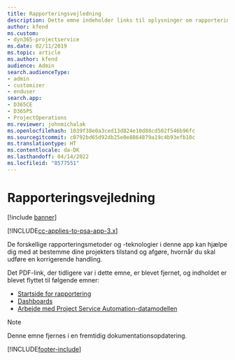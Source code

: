 ```yaml
---
title: Rapporteringsvejledning
description: Dette emne indeholder links til oplysninger om rapportering.
author: kfend
ms.custom:
- dyn365-projectservice
ms.date: 02/11/2019
ms.topic: article
ms.author: kfend
audience: Admin
search.audienceType:
- admin
- customizer
- enduser
search.app:
- D365CE
- D365PS
- ProjectOperations
ms.reviewer: johnmichalak
ms.openlocfilehash: 1039f38e0a3ced13d824e10d88cd502f546b96fc
ms.sourcegitcommit: c0792bd65d92db25e0e8864879a19c4b93efb10c
ms.translationtype: HT
ms.contentlocale: da-DK
ms.lasthandoff: 04/14/2022
ms.locfileid: "8577551"
---
```

# <a name="reporting-guide"></a>Rapporteringsvejledning

[!include [banner](../../includes/psa-now-project-operations.md)]

[!INCLUDE[cc-applies-to-psa-app-3.x](../../includes/cc-applies-to-psa-app-3x.md)]

De forskellige rapporteringsmetoder og -teknologier i denne app kan hjælpe dig med at bestemme dine projekters tilstand og afgøre, hvornår du skal udføre en korrigerende handling. 

Det PDF-link, der tidligere var i dette emne, er blevet fjernet, og indholdet er blevet flyttet til følgende emner:

- [Startside for rapportering](../reports-reporting-dynamics-365-project-service.md)
- [Dashboards](../reports-dashboards.md)
- [Arbejde med Project Service Automation-datamodellen](../reports-working-project-service-data-model.md)

> [!NOTE]
> Denne emne fjernes i en fremtidig dokumentationsopdatering. 


[!INCLUDE[footer-include](../../includes/footer-banner.md)]
